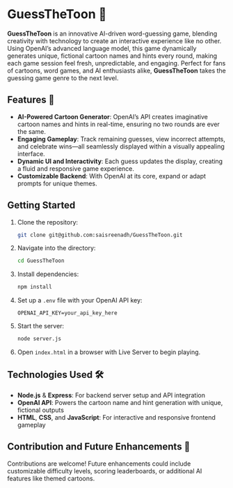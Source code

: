 # GuessTheToon 🎉

**GuessTheToon** is an innovative AI-driven word-guessing game, blending creativity with technology to create an interactive experience like no other. Using OpenAI’s advanced language model, this game dynamically generates unique, fictional cartoon names and hints every round, making each game session feel fresh, unpredictable, and engaging. Perfect for fans of cartoons, word games, and AI enthusiasts alike, **GuessTheToon** takes the guessing game genre to the next level.

## Features 🚀
- **AI-Powered Cartoon Generator**: OpenAI’s API creates imaginative cartoon names and hints in real-time, ensuring no two rounds are ever the same.
- **Engaging Gameplay**: Track remaining guesses, view incorrect attempts, and celebrate wins—all seamlessly displayed within a visually appealing interface.
- **Dynamic UI and Interactivity**: Each guess updates the display, creating a fluid and responsive game experience.
- **Customizable Backend**: With OpenAI at its core, expand or adapt prompts for unique themes.

## Getting Started
1. Clone the repository:
   ```bash
   git clone git@github.com:saisreenadh/GuessTheToon.git
   ```
2. Navigate into the directory:
   ```bash
   cd GuessTheToon
   ```
3. Install dependencies:
   ```bash
   npm install
   ```
4. Set up a `.env` file with your OpenAI API key:
   ```plaintext
   OPENAI_API_KEY=your_api_key_here
   ```
5. Start the server:
   ```bash
   node server.js
   ```
6. Open `index.html` in a browser with Live Server to begin playing.

## Technologies Used 🛠️
- **Node.js** & **Express**: For backend server setup and API integration
- **OpenAI API**: Powers the cartoon name and hint generation with unique, fictional outputs
- **HTML**, **CSS**, and **JavaScript**: For interactive and responsive frontend gameplay

## Contribution and Future Enhancements 🌟
Contributions are welcome! Future enhancements could include customizable difficulty levels, scoring leaderboards, or additional AI features like themed cartoons.
